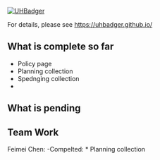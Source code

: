 [![UHBadger](https://github.com/UHBadger/UHBadger/actions/workflows/ci.yml/badge.svg)](https://github.com/UHBadger/UHBadger/actions/workflows/ci.yml)

For details, please see https://uhbadger.github.io/

## What is complete so far
* Policy page
* Planning collection 
* Spednging collection 
* 
## What is pending

## Team Work
Feimei Chen:
      -Compelted:
         * Planning collection 


